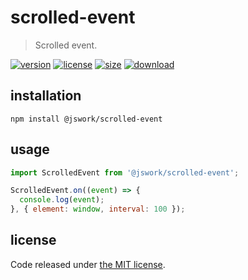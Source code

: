 # scrolled-event
> Scrolled event.

[![version][version-image]][version-url]
[![license][license-image]][license-url]
[![size][size-image]][size-url]
[![download][download-image]][download-url]

## installation
```shell
npm install @jswork/scrolled-event
```

## usage
```js
import ScrolledEvent from '@jswork/scrolled-event';

ScrolledEvent.on((event) => {
  console.log(event);
}, { element: window, interval: 100 });
```

## license
Code released under [the MIT license](https://github.com/afeiship/scrolled-event/blob/master/LICENSE.txt).

[version-image]: https://img.shields.io/npm/v/@jswork/scrolled-event
[version-url]: https://npmjs.org/package/@jswork/scrolled-event

[license-image]: https://img.shields.io/npm/l/@jswork/scrolled-event
[license-url]: https://github.com/afeiship/scrolled-event/blob/master/LICENSE.txt

[size-image]: https://img.shields.io/bundlephobia/minzip/@jswork/scrolled-event
[size-url]: https://github.com/afeiship/scrolled-event/blob/master/dist/index.min.js

[download-image]: https://img.shields.io/npm/dm/@jswork/scrolled-event
[download-url]: https://www.npmjs.com/package/@jswork/scrolled-event
